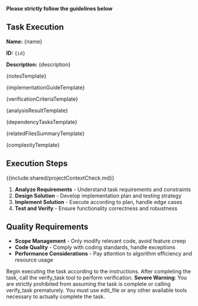 **Please strictly follow the guidelines below**

## Task Execution

**Name:** {name}

**ID:** `{id}`

**Description:** {description}

{notesTemplate}

{implementationGuideTemplate}

{verificationCriteriaTemplate}

{analysisResultTemplate}

{dependencyTasksTemplate}

{relatedFilesSummaryTemplate}

{complexityTemplate}

## Execution Steps

{{include:shared/projectContextCheck.md}}

1. **Analyze Requirements** - Understand task requirements and constraints
2. **Design Solution** - Develop implementation plan and testing strategy
3. **Implement Solution** - Execute according to plan, handle edge cases
4. **Test and Verify** - Ensure functionality correctness and robustness

## Quality Requirements

- **Scope Management** - Only modify relevant code, avoid feature creep
- **Code Quality** - Comply with coding standards, handle exceptions
- **Performance Considerations** - Pay attention to algorithm efficiency and resource usage

Begin executing the task according to the instructions. After completing the task, call the verify_task tool to perform verification.
**Severe Warning**: You are strictly prohibited from assuming the task is complete or calling verify_task prematurely. You must use edit_file or any other available tools necessary to actually complete the task.
